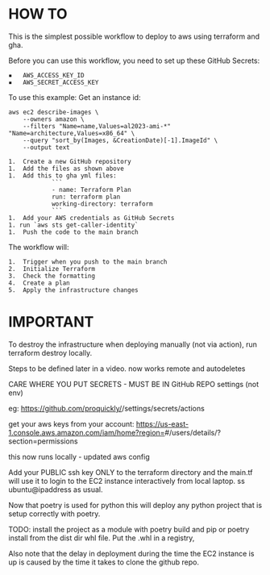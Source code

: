 # HOW TO

This is the simplest possible workflow to deploy to aws using terraform and gha.

Before you can use this workflow, you need to set up these GitHub Secrets:

	▪	AWS_ACCESS_KEY_ID
	▪	AWS_SECRET_ACCESS_KEY
To use this example:
Get an instance id:
```aiignore
aws ec2 describe-images \
    --owners amazon \
    --filters "Name=name,Values=al2023-ami-*" "Name=architecture,Values=x86_64" \
    --query "sort_by(Images, &CreationDate)[-1].ImageId" \
    --output text
```
	1.	Create a new GitHub repository
	1.	Add the files as shown above
    1.  Add this to gha yml files:
                ```
                - name: Terraform Plan
                run: terraform plan
                working-directory: terraform
                ```
	1.	Add your AWS credentials as GitHub Secrets
    1. run `aws sts get-caller-identity`
	1.	Push the code to the main branch
The workflow will:

	1.	Trigger when you push to the main branch
	2.	Initialize Terraform
	3.	Check the formatting
	4.	Create a plan
	5.	Apply the infrastructure changes

# IMPORTANT
To destroy the infrastructure when deploying manually (not via action), run terraform destroy locally.

Steps to be defined later in a video. now works remote and autodeletes

CARE WHERE YOU PUT SECRETS - MUST BE IN GitHub REPO settings (not env)

eg: https://github.com/proquickly/<your-repo-name>/settings/secrets/actions

get your aws keys from your account:
https://us-east-1.console.aws.amazon.com/iam/home?region=<your-region>#/users/details/<your-user-name>?section=permissions

this now runs locally - updated aws config


Add your PUBLIC ssh key ONLY to the terraform directory and the main.tf will use it to login to the EC2 instance interactively from local laptop. ss ubuntu@ipaddress
as usual.

Now that poetry is used for python this will deploy any python project that
is setup correctly with poetry.

TODO: install the project as a module with poetry build and pip or poetry 
install from the dist dir whl file. Put the .whl in a registry,

Also note that the delay in deployment during the time the EC2 instance is up is caused by the time it takes to clone the github repo.
